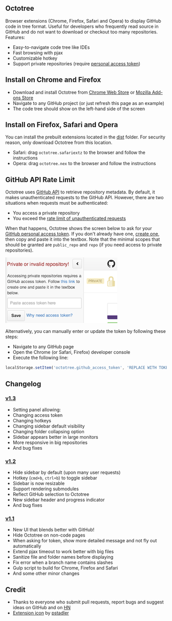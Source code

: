 ## Octotree
Browser extensions (Chrome, Firefox, Safari and Opera) to display GitHub code in tree format. Useful for developers who frequently read source in GitHub and do not want to download or checkout too many repositories. Features:

* Easy-to-navigate code tree like IDEs
* Fast browsing with pjax
* Customizable hotkey
* Support private repositories (require [personal access token](#github-api-rate-limit))

## Install on Chrome and Firefox
* Download and install Octotree from [Chrome Web Store](https://chrome.google.com/webstore/detail/octotree/bkhaagjahfmjljalopjnoealnfndnagc) or [Mozilla Add-ons Store](https://addons.mozilla.org/en-US/firefox/addon/octotree/)
* Navigate to any GitHub project (or just refresh this page as an example)
* The code tree should show on the left-hand side of the screen

## Install on Firefox, Safari and Opera
You can install the prebuilt extensions located in the [dist](https://github.com/buunguyen/octotree/tree/master/dist) folder. For security reason, only download Octotree from this location.

* Safari: drag `octotree.safariextz` to the browser and follow the instructions
* Opera: drag `octotree.nex` to the browser and follow the instructions

## GitHub API Rate Limit
Octotree uses [GitHub API](https://developer.github.com/v3/) to retrieve repository metadata. By default, it makes unauthenticated requests to the GitHub API. However, there are two situations when requests must be authenticated:

* You access a private repository
* You exceed the [rate limit of unauthenticated requests](https://developer.github.com/v3/#rate-limiting)

When that happens, Octotree shows the screen below to ask for your [GitHub personal access token](https://help.github.com/articles/creating-an-access-token-for-command-line-use). If you don't already have one, [create one](https://github.com/settings/tokens/new), then copy and paste it into the textbox. Note that the minimal scopes that should be granted are `public_repo` and `repo` (if you need access to private repositories).

![Enter personal access token](docs/token.png)

Alternatively, you can manually enter or update the token by following these steps:

* Navigate to any GitHub page
* Open the Chrome (or Safari, Firefox) developer console
* Execute the following line:
```javascript
localStorage.setItem('octotree.github_access_token', 'REPLACE WITH TOKEN')
```

## Changelog
### [v1.3](https://github.com/buunguyen/octotree/issues?labels=&milestone=3&page=1&state=closed)
* Setting panel allowing:
 * Changing access token
 * Changing hotkeys
 * Changing sidebar default visibility
 * Changing folder collapsing option
* Sidebar appears better in large monitors
* More responsive in big repositories
* And bug fixes

### [v1.2](https://github.com/buunguyen/octotree/issues?labels=&milestone=1&page=1&state=closed)
* Hide sidebar by default (upon many user requests)
* Hotkey (`cmd+b`, `ctrl+b`) to toggle sidebar
* Sidebar is now resizable
* Support rendering submodules
* Reflect GitHub selection to Octotree
* New sidebar header and progress indicator
* And bug fixes

### [v1.1](https://github.com/buunguyen/octotree/issues?labels=&milestone=2&page=1&state=closed)
* New UI that blends better with GitHub!
* Hide Octotree on non-code pages
* When asking for token, show more detailed message and not fly out automatically
* Extend pjax timeout to work better with big files
* Sanitize file and folder names before displaying
* Fix error when a branch name contains slashes
* Gulp script to build for Chrome, Firefox and Safari
* And some other minor changes


## Credit
* Thanks to everyone who submit pull requests, report bugs and suggest ideas on GitHub and on [HN](https://news.ycombinator.com/item?id=7740226)
* [Extension icon](https://github.com/pstadler/octofolders) by [pstadler](https://github.com/pstadler)